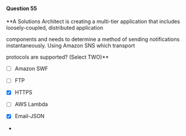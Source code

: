 #### Question  55


**A Solutions Architect is creating a multi-tier application that includes loosely-coupled, distributed application

components and needs to determine a method of sending notifications instantaneously. Using Amazon SNS which transport

protocols are supported? (Select TWO)**


- [ ] Amazon SWF


- [ ] FTP


- [x] HTTPS


- [ ] AWS Lambda


- [x] Email-JSON


*